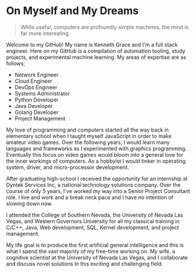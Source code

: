 # On Myself and My Dreams

> While useful, computers are profoundly simple machines, the mind is far more interesting.

Welcome to my GitHub! My name is Kenneth Grace and I'm a full stack engineer. Here on my GitHub is a compilation of automation tooling, study projects, and experimental machine learning. My areas of expertise are as follows;

* Network Engineer
* Cloud Engineer
* DevOps Engineer
* Systems Administrator
* Python Developer
* Java Developer
* Golang Developer
* Project Management



My love of programming  and computers started all the way back in elementary school when I taught myself JavaScript in order to make amateur video games. Over the following years, I would learn many languages and frameworks as I experimented with graphics programming. Eventually this focus on video games would bloom into a general love for the inner workings of computers. As a hobbyist I would tinker in operating system, driver, and micro-processor development.

After graduating high-school I received the opportunity for an internship at Dyntek Services Inc, a national technology solutions company. Over the course of only 5 years, I've worked my way into a Senior Project Consultant role. I live and work and a break neck pace and I have no intention of slowing down now.

I attended the College of Southern Nevada, the University of Nevada Las Vegas, and Western Governors University for all my classical training in C/C++, Java, Web development, SQL, Kernel development, and project management.

My life goal is to produce the first artificial general intelligence and this is what I spend the vast majority of my free-time working on. My wife, a cognitive scientist at the University of Nevada Las Vegas, and I collaborate and discuss novel solutions in this exciting and challenging field.